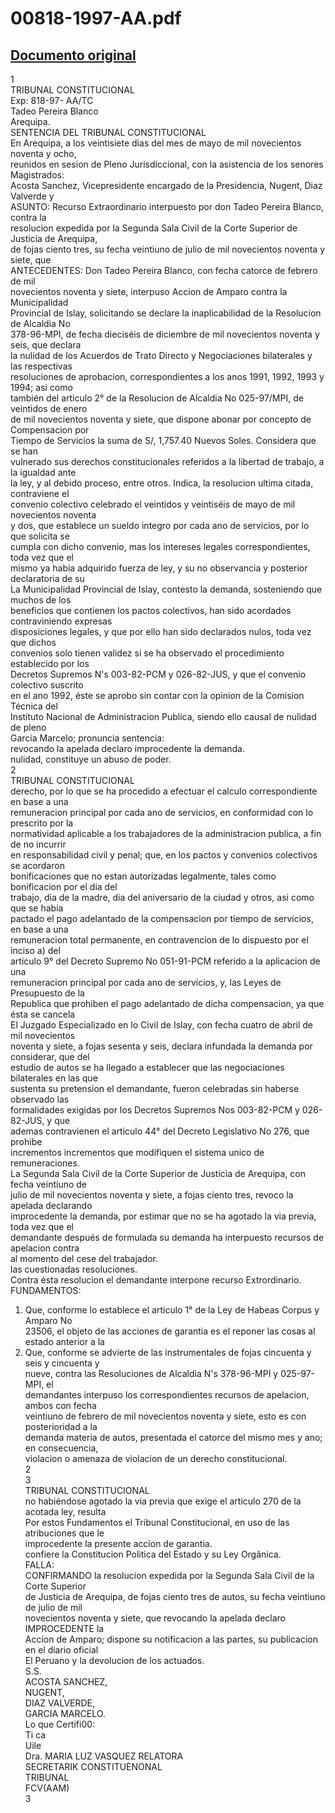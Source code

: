 
00818-1997-AA.pdf
=================
  
[Documento original](https://tc.gob.pe/jurisprudencia/1998/00818-1997-AA.pdf)  
---  
1  
TRIBUNAL CONSTITUCIONAL  
Exp: 818-97- AA/TC  
Tadeo Pereira Blanco  
Arequipa.  
SENTENCIA DEL TRIBUNAL CONSTITUCIONAL  
En Arequipa, a los veintisiete dias del mes de mayo de mil novecientos noventa y ocho,  
reunidos en sesion de Pleno Jurisdiccional, con la asistencia de los senores Magistrados:  
Acosta Sanchez, Vicepresidente encargado de la Presidencia, Nugent, Diaz Valverde y  
ASUNTO: Recurso Extraordinario interpuesto por don Tadeo Pereira Blanco, contra la  
resolucion expedida por la Segunda Sala Civil de la Corte Superior de Justicia de Arequipa,  
de fojas ciento tres, su fecha veintiuno de julio de mil novecientos noventa y siete, que  
ANTECEDENTES: Don Tadeo Pereira Blanco, con fecha catorce de febrero de mil  
novecientos noventa y siete, interpuso Accion de Amparo contra la Municipalidad  
Provincial de Islay, solicitando se declare la inaplicabilidad de la Resolucion de Alcaldia No  
378-96-MPI, de fecha dieciséis de diciembre de mil novecientos noventa y seis, que declara  
la nulidad de los Acuerdos de Trato Directo y Negociaciones bilaterales y las respectivas  
resoluciones de aprobacion, correspondientes a los anos 1991, 1992, 1993 y 1994; asi como  
también del articulo 2° de la Resolucion de Alcaldia No 025-97/MPI, de veintidos de enero  
de mil novecientos noventa y siete, que dispone abonar por concepto de Compensacion por  
Tiempo de Servicios la suma de S/, 1,757.40 Nuevos Soles. Considera que se han  
vulnerado sus derechos constitucionales referidos a la libertad de trabajo, a la igualdad ante  
la ley, y al debido proceso, entre otros. Indica, la resolucion ultima citada, contraviene el  
convenio colectivo celebrado el veintidos y veintiséis de mayo de mil novecientos noventa  
y dos, que establece un sueldo integro por cada ano de servicios, por lo que solicita se  
cumpla con dicho convenio, mas los intereses legales correspondientes, toda vez que el  
mismo ya habia adquirido fuerza de ley, y su no observancia y posterior declaratoria de su  
La Municipalidad Provincial de Islay, contesto la demanda, sosteniendo que muchos de los  
beneficios que contienen los pactos colectivos, han sido acordados contraviniendo expresas  
disposiciones legales, y que por ello han sido declarados nulos, toda vez que dichos  
convenios solo tienen validez si se ha observado el procedimiento establecido por los  
Decretos Supremos N's 003-82-PCM y 026-82-JUS, y que el convenio colectivo suscrito  
en el ano 1992, éste se aprobo sin contar con la opinion de la Comision Técnica del  
Instituto Nacional de Administracion Publica, siendo ello causal de nulidad de pleno  
Garcia Marcelo; pronuncia sentencia:  
revocando la apelada declaro improcedente la demanda.  
nulidad, constituye un abuso de poder.  
2  
TRIBUNAL CONSTITUCIONAL  
derecho, por lo que se ha procedido a efectuar el calculo correspondiente en base a una  
remuneracion principal por cada ano de servicios, en conformidad con lo prescrito por la  
normatividad aplicable a los trabajadores de la administracion publica, a fin de no incurrir  
en responsabilidad civil y penal; que, en los pactos y convenios colectivos se acordaron  
bonificaciones que no estan autorizadas legalmente, tales como bonificacion por el dia del  
trabajo, dia de la madre, dia del aniversario de la ciudad y otros, asi como que se habia  
pactado el pago adelantado de la compensacion por tiempo de servicios, en base a una  
remuneracion total permanente, en contravencion de lo dispuesto por el inciso a) del  
articulo 9° del Decreto Supremo No 051-91-PCM referido a la aplicacion de una  
remuneracion principal por cada ano de servicios, y, las Leyes de Presupuesto de la  
Republica que prohiben el pago adelantado de dicha compensacion, ya que ésta se cancela  
El Juzgado Especializado en lo Civil de Islay, con fecha cuatro de abril de mil novecientos  
noventa y siete, a fojas sesenta y seis, declara infundada la demanda por considerar, que del  
estudio de autos se ha llegado a establecer que las negociaciones bilaterales en las que  
sustenta su pretension el demandante, fueron celebradas sin haberse observado las  
formalidades exigidas por los Decretos Supremos Nos 003-82-PCM y 026-82-JUS, y que  
ademas contravienen el articulo 44° del Decreto Legislativo No 276, que prohibe  
incrementos incrementos que modifiquen el sistema unico de remuneraciones.  
La Segunda Sala Civil de la Corte Superior de Justicia de Arequipa, con fecha veintiuno de  
julio de mil novecientos noventa y siete, a fojas ciento tres, revoco la apelada declarando  
improcedente la demanda, por estimar que no se ha agotado la via previa, toda vez que el  
demandante después de formulada su demanda ha interpuesto recursos de apelacion contra  
al momento del cese del trabajador.  
las cuestionadas resoluciones.  
Contra ésta resolucion el demandante interpone recurso Extrordinario.  
FUNDAMENTOS:  
1. Que, conforme lo establece el articulo 1° de la Ley de Habeas Corpus y Amparo No  
23506, el objeto de las acciones de garantia es el reponer las cosas al estado anterior a la  
2. Que, conforme se advierte de las instrumentales de fojas cincuenta y seis y cincuenta y  
nueve, contra las Resoluciones de Alcaldia N's 378-96-MPI y 025-97-MPI, el  
demandantes interpuso los correspondientes recursos de apelacion, ambos con fecha  
veintiuno de febrero de mil novecientos noventa y siete, esto es con posterioridad a la  
demanda materia de autos, presentada el catorce del mismo mes y ano; en consecuencia,  
violacion o amenaza de violacion de un derecho constitucional.  
2  
3  
TRIBUNAL CONSTITUCIONAL  
no habiéndose agotado la via previa que exige el articulo 270 de la acotada ley, resulta  
Por estos Fundamentos el Tribunal Constitucional, en uso de las atribuciones que le  
improcedente la presente accion de garantia.  
confiere la Constitucion Politica del Estado y su Ley Orgânica.  
FALLA:  
CONFIRMANDO la resolucion expedida por la Segunda Sala Civil de la Corte Superior  
de Justicia de Arequipa, de fojas ciento tres de autos, su fecha veintiuno de julio de mil  
novecientos noventa y siete, que revocando la apelada declaro IMPROCEDENTE la  
Accion de Amparo; dispone su notificacion a las partes, su publicacion en el diario oficial  
El Peruano y la devolucion de los actuados.  
S.S.  
ACOSTA SANCHEZ,  
NUGENT,  
DIAZ VALVERDE,  
GARCIA MARCELO.  
Lo que Certifi00:  
Ti ca  
 Uile  
Dra. MARIA LUZ VASQUEZ RELATORA  
SECRETARIK CONSTITUENONAL  
TRIBUNAL  
FCV(AAM)  
3